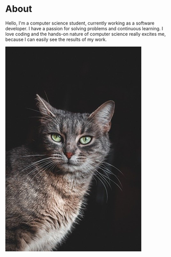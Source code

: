 # About

Hello, I'm a computer science student, currently working as a software developer. I have a passion for solving problems and continuous learning. I love coding and the hands-on nature of computer science really excites me, because I can easily see the results of my work.

![](cat-4701934_640.jpg)
